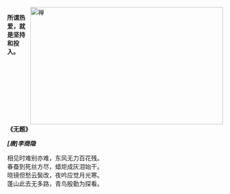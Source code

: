 <img align="right" src="https://img.qinhongzs.com/slide/2022/01/03/3925469033769037570.png" alt="禅" width="450px" height="275px" />

**所谓热爱，就是坚持和投入。**
<br />

**《无题》** 

***[唐]李商隐***

相见时难别亦难，东风无力百花残。<br />
春蚕到死丝方尽，蜡炬成灰泪始干。<br />
晓镜但愁云鬓改，夜吟应觉月光寒。<br />
蓬山此去无多路，青鸟殷勤为探看。
